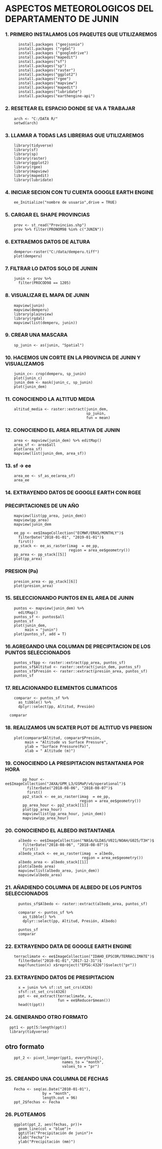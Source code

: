 # ASPECTOS METEOROLOGICOS DEL DEPARTAMENTO DE JUNIN

###  1. PRIMERO INSTALAMOS LOS PAQEUTES QUE UTILIZAREMOS

          install.packages ("geojsonio")       
          install.packages ("rgdal")
          install.packages ("googledrive")  
          install.packages("mapedit") 
          install.packages("sf")
          install.packages("sp")         
          install.packages("raster")
          install.packages("ggplot2")
          install.packages("rgee")
          install.packages("mapview")
          install.packages("mapedit")
          install.packages("lubridate")
          install.packages("earthengine-api")

### 2. RESETEAR EL ESPACIO DONDE SE VA A TRABAJAR

        arch <- "C:/DATA R/"
        setwd(arch)

### 3. LLAMAR A TODAS LAS LIBRERIAS QUE UTILIZAREMOS

        library(tidyverse)
        library(sf)
        library(sp)
        library(raster)
        library(ggplot2)
        library(rgee)
        library(mapview)
        library(mapedit)
        library(lubridate)

### 4. INICIAR SECION CON TU CUENTA GOOGLE EARTH ENGINE

        ee_Initialize("nombre de usuario",drive = TRUE)

### 5. CARGAR EL SHAPE PROVINCIAS

        prov <- st_read("Provincias.shp")
        prov %>% filter(PRONOM98 %in% c("JUNIN"))

### 6. EXTRAEMOS DATOS DE ALTURA 

        demperu<-raster("C:/data/demperu.tiff")
        plot(demperu)

### 7. FILTRAR LO DATOS SOLO DE JUNIIN

        junin <- prov %>% 
          filter(PROCOD98 == 1205)

### 8. VISUALIZAR EL MAPA DE JUNIN

        mapview(junin)
        mapview(demperu)
        library(plainview)
        library(rgdal)
        mapview(list(demperu, junin))

### 9. CREAR UNA MASCARA

        sp_junin <- as(junin, "Spatial")

### 10. HACEMOS UN CORTE EN LA PROVINCIA DE JUNIN Y VISUALIZAMOS

        junin_c<- crop(demperu, sp_junin)        
        plot(junin_c)
        junin_dem <- mask(junin_c, sp_junin)
        plot(junin_dem)

### 11. CONOCIENDO LA ALTITUD MEDIA

        altitud_media <- raster::extract(junin_dem, 
                                         sp_junin, 
                                         fun = mean)

### 12.  CONOCIENDO EL AREA RELATIVA DE JUNIN

        area <- mapview(junin_dem) %>% editMap()
        area_sf <- area$all
        plot(area_sf)
        mapview(list(junin_dem, area_sf))

### 13. sf -> ee

        area_ee <- sf_as_ee(area_sf)
        area_ee

### 14. EXTRAYENDO DATOS DE GOOGLE EARTH CON RGEE 

### PRECIPITACIONES DE UN AÑO

        mapview(list(pp_area, junin_dem))
        mapview(pp_area)
        mapview(junin_dem

        ee_pp <- ee$ImageCollection("ECMWF/ERA5/MONTHLY")$
          filterDate("2018-01-01", "2019-01-01")$
          first()
        pp_stack <- ee_as_raster(imag  = ee_pp,
                                 region = area_ee$geometry())
        pp_area <- pp_stack[[5]]
        plot(pp_area)

### PRESION (Pa)

        presion_area <- pp_stack[[6]]
        plot(presion_area)

### 15. SELECCIONANDO PUNTOS EN EL AREA DE JUNIN

        puntos <- mapview(junin_dem) %>% 
          editMap()
        puntos_sf <- puntos$all
        puntos_sf
        plot(junin_dem,
             main = "junin")
        plot(puntos_sf, add = T)

### 16.AGREGANDO UNA COLUMAN DE PRECIPITACION DE LOS PUNTOS SELECCIONADOS

        puntos_sf$pp <- raster::extract(pp_area, puntos_sf)
        puntos_sf$Altitud <- raster::extract(junin_dem, puntos_sf)
        puntos_sf$Presión <- raster::extract(presion_area, puntos_sf)
        puntos_sf

### 17. RELACIONANDO ELEMENTOS CLIMATICOS

        comparar <- puntos_sf %>%
          as_tibble() %>% 
          dplyr::select(pp, Altitud, Presión)

      comparar

### 18. REALIZAMOS UN SCATER PLOT DE ALTITUD VS PRESION

        plot(comparar$Altitud, comparar$Presión,
             main = "Altitude vs Surface Pressure",
             ylab = "Surface Pressure(Pa)",
             xlab = " Altitude (m)")
     
### 19. CONOCIENDO LA PRESIPITACION INSTANTANEA POR HORA

            pp_hour <- ee$ImageCollection("JAXA/GPM_L3/GSMaP/v6/operational")$
              filterDate("2018-08-06", "2018-08-07")$
              first()
            pp2_stack <- ee_as_raster(imag  = ee_pp,
                                      region = area_ee$geometry())
            pp_area_hour <- pp2_stack[[1]]
            plot(pp_area_hour)
            mapview(list(pp_area_hour, junin_dem))
            mapview(pp_area_hour)

### 20. CONOCIENDO EL ALBEDO INSTANTANEA

          albedo <- ee$ImageCollection("NASA/GLDAS/V021/NOAH/G025/T3H")$
            filterDate("2018-08-06", "2018-08-07")$
            first()
          albedo_stack <- ee_as_raster(imag  = albedo,
                                       region = area_ee$geometry())
          albedo_area <- albedo_stack[[1]]
          plot(albedo_area)
          mapview(list(albedo_area, junin_dem))
          mapview(albedo_area)

### 21. AÑADIENDO COLUMNA DE ALBEDO DE LOS PUNTOS SELECCIONADOS

          puntos_sf$Albedo <- raster::extract(albedo_area, puntos_sf)

          comparar <- puntos_sf %>%
            as_tibble() %>% 
            dplyr::select(pp, Altitud, Presión, Albedo)

          puntos_sf
          comparar

### 22. EXTRAYENDO DATA DE GOOGLE EARTH ENGINE

        terraclimate <- ee$ImageCollection("IDAHO_EPSCOR/TERRACLIMATE")$
          filterDate("2010-01-01","2017-12-31")$
          map(function(x) x$reproject("EPSG:4326")$select("pr"))
  
### 23. EXTRAYENDO DATOS DE PRESIPITACION 

          x = junin %>% sf::st_set_crs(4326)
          sfsf::st_set_crs(4326)
          ppt <- ee_extract(terraclimate, x,
                            fun = ee$Reducer$mean())
          head(t(ppt))

### 24. GENERANDO OTRO FORMATO

      ppt1 <- ppt[5:length(ppt)]
      library(tidyverse)
## otro formato 
        ppt_2 <- pivot_longer(ppt1, everything(), 
                              names_to = "month",
                              values_to = "pr")

### 25. CREANDO UNA COLUMNA DE FECHAS

        Fecha <- seq(as.Date("2010-01-01"),
                     by = "month",
                     length.out = 96)
        ppt_2$fechas <- Fecha

### 26. PLOTEAMOS

        ggplot(ppt_2, aes(fechas, pr))+
          geom_line(col = "blue")+
          ggtitle("Precipitación de junin")+
          xlab("Fecha")+
          ylab("Precipitación (mm)")
